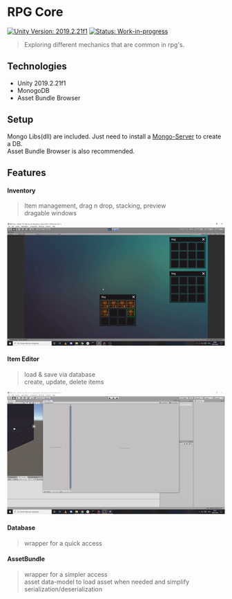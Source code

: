 
# RPG Core
[![Unity Version: 2019.2.21f1](https://img.shields.io/badge/Unity-2019.2.21f1-333333.svg?logo=unity)](https://unity3d.com/get-unity/download/archive) [![Status: Work-in-progress](https://img.shields.io/badge/status-work--in--progress-orange)](https://github.com/SradnickDev/RPG-Core)
> Exploring different mechanics that are common in rpg's.

 ## Technologies  
* Unity 2019.2.21f1  
* MonogoDB 
* Asset Bundle Browser
  
## Setup  
Mongo Libs(dll) are included. Just need to install a [Mongo-Server](https://www.mongodb.com/download-center/community "Mongo-Server") to create a DB.  
Asset Bundle Browser is also recommended.  

## Features

#### Inventory
> Item management, drag n drop, stacking, preview  
> dragable windows  

![Inventory](./Images/Inventory.gif)  

#### Item Editor
> load & save via database  
> create, update, delete items  

![ItemEditor](./Images/ItemEditor.gif)

#### Database
> wrapper for a quick access  
#### AssetBundle
> wrapper for a simpler access  
> asset data-model to load asset when needed and simplify serialization/deserialization 
  
